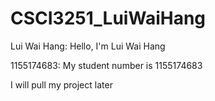 # CSCI3251_LuiWaiHang

Lui Wai Hang: Hello, I'm Lui Wai Hang

1155174683: My student number is 1155174683

I will pull my project later
